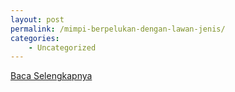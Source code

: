 ```yaml
---
layout: post
permalink: /mimpi-berpelukan-dengan-lawan-jenis/
categories:
    - Uncategorized
---
```


[Baca Selengkapnya](/05)